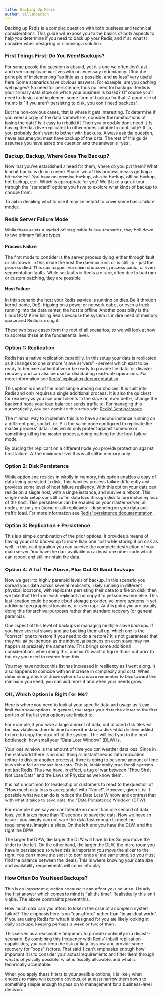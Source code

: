```yaml
---
title: Backing Up Redis
author: billanderson
---
```


Backing up Redis is a complex question with both business and technical considerations. This guide will expose you to the basics of both aspects to help you determine if you need to back up your Redis, and if so what to consider when designing or choosing a solution.

### First Things First: Do You *Need* Backups?

For some people the question is absurd, yet it is one we often don't ask - and over-complicate our lives with unnecessary redundancy. I find the principle of implementing "as little as is possible, and no less" very useful here. Some scenarios have obvious answers. For example, are you caching web pages? No need for persistence, thus no need for backups. Redis is your primary data store on which your business is based? Of course you'll need to design and implement some form of backup for that. A good rule of thumb is "If you aren't persisting to disk, you don't need backups".

But the non-obvious cases, that is where it gets interesting. To determine if you need a copy of the data somewhere, consider the ramifications of losing the data? Is it easy to rebuild it? Then you probably don't need it. Is having the data live-replicated to other nodes suitable to continuity? If so, you probably don't want to bother with backups. Always ask the question, never assume you must have backup of the data. The rest of this guide assumes you have asked the question and the answer is "yes".

### Backup, Backup, Where Goes The Backup?

Now that you've established a need for them, where do you put them? What kind of backups do you need? Phase two of this process means getting a bit technical. You have on-premise backup, off-site backup, offline backup, hot backup, etc.. Which is appropriate for you? We'll take a quick tour through the "standard" options you have to explore what kinds of backup to choose from.

To aid in deciding what to use it may be helpful to cover some basic failure modes.

### Redis Server Failure Mode

While there exists a myriad of imaginable failure scenarios, they boil down to two primary failure types.

#### Process Failure

The first mode to consider is the server process dying, either through fault or shutdown. In this mode the host the daemon runs on is still up - just the process died. This can happen via clean shutdown, process panic, or even segmentation faults. While segfaults in Redis are rare, often due to bad ram or custom patching, they are possible.

#### Host Failure

In this scenario the host your Redis service is running on dies. Be it through kernel panic, DoS, tripping on a power or network cable, or even a truck running into the data center, the host is offline. Another possibility is the Linux OOM Killer killing Redis because the system is in dire need of memory space and Redis is using it.

These two base cases form the root of all scenarios, so we will look at how to address these at the fundamental level.

### Option 1: Replication

Redis has a native replication capability. In this setup your data is replicated as it changes to one or more "slave servers" - servers which exist to be ready to become authoritative or be ready to provide the data for disaster recovery and can also be use for distributing read-only operations.  For more information see [Redis' replication documentatation](http://redis.io/topics/replication).

This option is one of the most simple among our choices. It is built into Redis and only requires a single additional process. It is also the quickest for recovery as you can point clients to the slave or, even better, change the backend node your load balancer sends traffic to. For managing this automatically, you can combine this setup with [Redis' Sentinel mode](http://redis.io/topics/sentinel).

The minimal way to implement this is to have a second instance running on a different port, socket, or IP in the same node configured to replicate the master process' data. This would only protect against someone or something killing the master process, doing nothing for the host failure mode.

By placing the replicant on a different node you provide protection against host failure. At the minimum level this is all still in memory only.

### Option 2: Disk Persistence

While option one resides in wholly in memory, this option enables a copy of data being persisted to disk. This handles process failure differently and provides some level of host failure resiliency. With this option your data can reside on a single host, with a single instance, and survive a reboot. This single node setup can still suffer data loss through disk failure including loss of the host. This persistence can be enabled on your master server, all nodes, or only on (some or all) replicants - depending on your data and traffic load. For more information see [Redis' persistence documentatation](http://redis.io/topics/persistence).

### Option 3: Replication + Persistence

This is a simple combination of the prior options. It provides a means of having your data backed up to more than one host while storing it on disk as well. In this configuration you can survive the complete destruction of your main server. You have the data available on at least one other node which can reboot and still maintain the data.

### Option 4: All of The Above, Plus Out Of Band Backups

Now we get into highly paranoid levels of backup. In this scenario you spread your data across several replicants, likely running in different physical locations, with replicants persisting their data to a file on disk; then we take that file from each replicant and copy it to yet somewhere else. This last location could be some cloud storage provider, yet more systems in yet additional geographical locations, or even tape. At this point you are usually doing this for archival purposes rather than standard recovery (or general paranoia).

One aspect of this level of backups is managing multiple slave backups. If you have several slaves and are backing them all up, which one is the "correct" one to restore if you need to do a restore? It is not guaranteed that they will all be identical as the individual backups on each slave may not happen at precisely the same time. This brings some additional considerations when doing this, and you'll want to figure those out prior to the day you need to restore from this.

You may have noticed this list has increased in resiliency as I went along. It also happens to coincide with an increase in complexity and cost. When determining which of these options to choose remember to bias toward the minimum you need; you can add more if and when your needs grow.

### OK, Which Option is Right For Me?

Here is where you need to look at your specific data and usage as it can limit the above options. In general, the larger your data the closer to the first portion of the list your options are limited to.

For example, if you have a large amount of data, out of band disk files will be less viable as there is time to save the data to disk which is then added to time to copy the data off of the system. This will lead you to the next bottleneck: how small your "Data Loss Window" (DLW) is.

Your loss window is the amount of time you can weather data loss. Since in the real world there is no such thing as instantaneous data replication (either to disk or another process), there is going to be some amount of time in which a failure means lost data. This is, incidentally, true for all systems not just Redis. Thus we have, in effect, a tug of war between "Thou Shalt Not Lose Data" and the Laws of Physics as we know them.

It is not uncommon for leadership or customers to react to the question of "How much data loss is acceptable" with "None!". However, given it isn't possible what we can do is reduce the Data Loss Window and contrast that with what it takes to save data: the "Data Persistence Window" (DPW).

For example if we say we can tolerate no more than one second of data loss, yet it takes more than 10 seconds to save the data. Now we have an issue - you simply can not save the data fast enough to meet the requirements. Imagine a slider. On the left end you have the DLW, and the right the DPW.

The larger the DPW, the larger the DLW will have to be. So you move the slider to the left. On the other hand, 
the larger the DLW, the more room you have in persistence so when this is important you move the slider to the right. You can't move the slider to both ends at the same time, so you must find the balance between the ideals. This is where knowing your data size and availability requirements will come into play.

### How Often Do You Need Backups?

This is an important question because it can affect your solution. Usually the first answer which comes to mind is "all the time". Realistically this isn't viable. The above constraints prevent this.

How much data can you afford to lose in the case of a *complete* system failure? The emphasis here is on "can afford" rather than "in an ideal world". If you are using Redis for what it is designed for you are likely looking at daily backups, keeping perhaps a week or two of them.

This serves as a reasonable frequency to provide continuity in a disaster scenario. By combining this frequency with Redis' inbuilt replication capabilities, you can keep the risk of data loss low and provide some recovery for "oops" factors. That said, I can't emphasize enough how important it is to consider your actual requirements and filter them through what is physically possible, what is fiscally allowable, and what is technically acceptable.

When you apply these filters to your availble options, it is likely what choices to make will become obvious, or at least narrow them down to something simple enough to pass on to management for a business-level decision.
